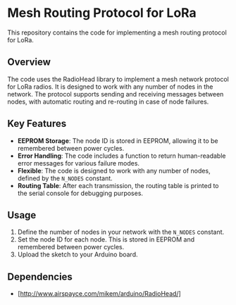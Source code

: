 
# Mesh Routing Protocol for LoRa

This repository contains the code for implementing a mesh routing protocol for LoRa. 

## Overview

The code uses the RadioHead library to implement a mesh network protocol for LoRa radios. It is designed to work with any number of nodes in the network. The protocol supports sending and receiving messages between nodes, with automatic routing and re-routing in case of node failures.

## Key Features

- **EEPROM Storage**: The node ID is stored in EEPROM, allowing it to be remembered between power cycles.
- **Error Handling**: The code includes a function to return human-readable error messages for various failure modes.
- **Flexible**: The code is designed to work with any number of nodes, defined by the `N_NODES` constant.
- **Routing Table**: After each transmission, the routing table is printed to the serial console for debugging purposes.

## Usage

1. Define the number of nodes in your network with the `N_NODES` constant.
2. Set the node ID for each node. This is stored in EEPROM and remembered between power cycles.
3. Upload the sketch to your Arduino board.

## Dependencies

- [http://www.airspayce.com/mikem/arduino/RadioHead/]
